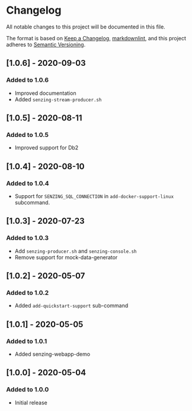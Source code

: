 # Changelog

All notable changes to this project will be documented in this file.

The format is based on [Keep a Changelog](https://keepachangelog.com/en/1.0.0/),
[markdownlint](https://dlaa.me/markdownlint/),
and this project adheres to [Semantic Versioning](https://semver.org/spec/v2.0.0.html).

## [1.0.6] - 2020-09-03

### Added to 1.0.6

- Improved documentation
- Added `senzing-stream-producer.sh`

## [1.0.5] - 2020-08-11

### Added to 1.0.5

- Improved support for Db2

## [1.0.4] - 2020-08-10

### Added to 1.0.4

- Support for `SENZING_SQL_CONNECTION` in `add-docker-support-linux` subcommand.

## [1.0.3] - 2020-07-23

### Added to 1.0.3

- Add `senzing-producer.sh` and `senzing-console.sh`
- Remove support for mock-data-generator

## [1.0.2] - 2020-05-07

### Added to 1.0.2

- Added `add-quickstart-support` sub-command

## [1.0.1] - 2020-05-05

### Added to 1.0.1

- Added senzing-webapp-demo

## [1.0.0] - 2020-05-04

### Added to 1.0.0

- Initial release
